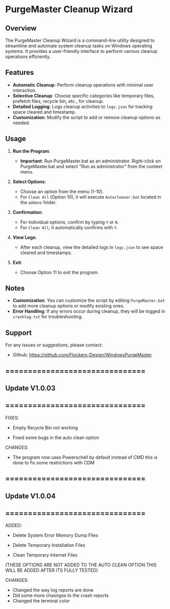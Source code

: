 # PurgeMaster Cleanup Wizard

## Overview

The PurgeMaster Cleanup Wizard is a command-line utility designed to streamline and automate system cleanup tasks on Windows operating systems. It provides a user-friendly interface to perform various cleanup operations efficiently.

## Features

- **Automatic Cleanup**: Perform cleanup operations with minimal user interaction.
- **Selective Cleanup**: Choose specific categories like temporary files, prefetch files, recycle bin, etc., for cleanup.
- **Detailed Logging**: Logs cleanup activities to `logs.json` for tracking space cleared and timestamp.
- **Customization**: Modify the script to add or remove cleanup options as needed.

## Usage

1. **Run the Program**:
   - **Important**: Run PurgeMaster.bat as an administrator. Right-click on PurgeMaster.bat and select "Run as administrator" from the context menu.

2. **Select Options**:
   - Choose an option from the menu (1-10).
   - For `Clean All` (Option 10), it will execute `Autocleaner.bat` located in the `addons` folder.

3. **Confirmation**:
   - For individual options, confirm by typing `Y` or `N`.
   - For `Clean All`, it automatically confirms with `Y`.

4. **View Logs**:
   - After each cleanup, view the detailed logs in `logs.json` to see space cleared and timestamps.

5. **Exit**:
   - Choose Option 11 to exit the program.

## Notes

- **Customization**: You can customize the script by editing `PurgeMaster.bat` to add more cleanup options or modify existing ones.
- **Error Handling**: If any errors occur during cleanup, they will be logged in `crashlog.txt` for troubleshooting.

## Support

For any issues or suggestions, please contact:
- Github: https://github.com/Flockers-Design/WindowsPurgeMaster



 ## ===============================
 ## Update V1.0.03
 ## ===============================

FIXES:

- Empty Recycle Bin not working

- Fixed some bugs in the auto clean option

CHANGES:

- The program now uses Powerschell by default instead of CMD this is done to fix some restrictions with CDM

 ## ===============================
 ## Update V1.0.04
 ## ===============================

ADDED:

- Delete System Error Memory Dump Files

- Delete Temporary Installation Files 

- Clean Temporary Internet Files

(THESE OPTIONS ARE NOT ADDED TO THE AUTO CLEAN OPTION THIS WILL BE ADDED AFTER ITS FULLY TESTED)

CHANGES:

- Changed the way log reports are done
- Did some more chasnges to the crash reports
- Changed the terminal color